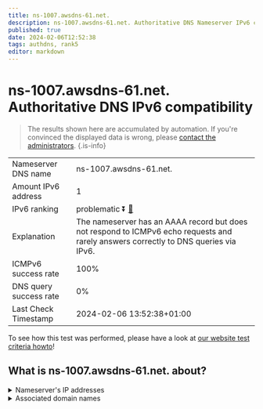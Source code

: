 ```yaml
---
title: ns-1007.awsdns-61.net.
description: ns-1007.awsdns-61.net. Authoritative DNS Nameserver IPv6 compatibility
published: true
date: 2024-02-06T12:52:38
tags: authdns, rank5
editor: markdown
---
```


# ns-1007.awsdns-61.net. Authoritative DNS IPv6 compatibility

> The results shown here are accumulated by automation. If you're convinced the displayed data is wrong, please [contact the administrators](/howto/chat). 
{.is-info}




|   |   |
| - | - |
| Nameserver DNS name | ns-1007.awsdns-61.net.
| Amount IPv6 address | 1
| IPv6 ranking | problematic :arrow_double_down: [🔗](/howto/ranking) |
| Explanation | The nameserver has an AAAA record but does not respond to ICMPv6 echo requests and rarely answers correctly to DNS queries via IPv6. |
| ICMPv6 success rate | 100%|
| DNS query success rate | 0% |
| Last Check Timestamp | 2024-02-06 13:52:38+01:00 |

To see how this test was performed, please have a look at [our website test criteria howto](/howto/testcriteria/authdns)!


## What is ns-1007.awsdns-61.net. about?




<details>
<summary>Nameserver's IP addresses</summary>

2600:9000:5303:ef00::1

</details>



<details>
<summary>Associated domain names</summary>

www.hbomax.com

</details>
